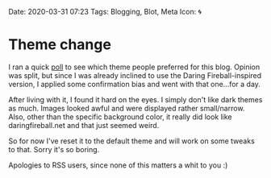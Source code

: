 Date: 2020-03-31 07:23
Tags: Blogging, Blot, Meta
Icon: 🌀

# Theme change

I ran a quick [poll](https://micro.baty.net/2020/03/29/quick-poll-if.html) to see which theme people preferred for this blog. Opinion was split, but since I was already inclined to use the Daring Fireball-inspired version, I applied some confirmation bias and went with that one...for a day.

After living with it, I found it hard on the eyes. I simply don't like dark themes as much. Images looked awful and were displayed rather small/narrow. Also, other than the specific background color, it really did look like daringfireball.net and that just seemed weird.

So for now I've reset it to the default theme and will work on some tweaks to that. Sorry it's so boring.

Apologies to RSS users, since none of this matters a whit to you :)
